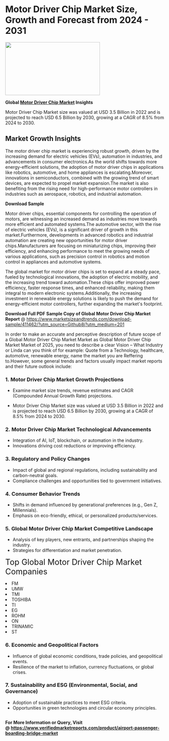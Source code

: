 <H1>Motor Driver Chip Market Size, Growth and Forecast from 2024 - 2031</H1><img class="aligncenter size-medium wp-image-584254" src="https://thirdeyenews.in/wp-content/uploads/2024/09/Global-Market-Research-300x168.jpeg" alt="" width="300" height="168" /><p><strong>Global&nbsp;<a href="https://www.marketsizeandtrends.com/download-sample/411462/?utm_source=Github8j?utm_medium=201">Motor Driver Chip Market</a> Insights</strong></p><p>Motor Driver Chip Market size was valued at USD 3.5 Billion in 2022 and is projected to reach USD 6.5 Billion by 2030, growing at a CAGR of 8.5% from 2024 to 2030.</p><p><h2>Market Growth Insights</h2> <p>The motor driver chip market is experiencing robust growth, driven by the increasing demand for electric vehicles (EVs), automation in industries, and advancements in consumer electronics.As the world shifts towards more energy-efficient solutions, the adoption of motor driver chips in applications like robotics, automotive, and home appliances is escalating.Moreover, innovations in semiconductors, combined with the growing trend of smart devices, are expected to propel market expansion.The market is also benefiting from the rising need for high-performance motor controllers in industries such as aerospace, robotics, and industrial automation.</p> <p><strong>Download Sample</strong></p> <p>Motor driver chips, essential components for controlling the operation of motors, are witnessing an increased demand as industries move towards more efficient and automated systems.The automotive sector, with the rise of electric vehicles (EVs), is a significant driver of growth in this market.Furthermore, developments in advanced robotics and industrial automation are creating new opportunities for motor driver chips.Manufacturers are focusing on miniaturizing chips, improving their efficiency, and enhancing performance to meet the growing needs of various applications, such as precision control in robotics and motion control in appliances and automotive systems.</p> <p>The global market for motor driver chips is set to expand at a steady pace, fueled by technological innovations, the adoption of electric mobility, and the increasing trend toward automation.These chips offer improved power efficiency, faster response times, and enhanced reliability, making them integral to modern electronic systems.Additionally, the increasing investment in renewable energy solutions is likely to push the demand for energy-efficient motor controllers, further expanding the market's footprint.</p> <p><span class=""><strong>Download Full PDF Sample Copy of Global Motor Driver Chip Market Report</strong> @ <a href="https://www.marketsizeandtrends.com/download-sample/411462/?utm_source=Github8j?utm_medium=201" target="_blank">https://www.marketsizeandtrends.com/download-sample/411462/?utm_source=Github8j?utm_medium=201</a></span></p><p>In order to make an accurate and perceptive description of future scope of a Global&nbsp;Motor Driver Chip Market Market as Global&nbsp;Motor Driver Chip Market Market of 2025, you need to describe a clear Vision &ndash; What Industry or Linda can you think of for example: Quote from a Technology, healthcare, automotive, renewable energy, name the market you are Reffering to.However, some general trends and factors usually impact market reports and their future outlook include:</p><h3>1.&nbsp;<strong>Motor Driver Chip Market Growth Projections</strong></h3><ul><li>Examine market size trends, revenue estimates and CAGR (Compounded Annual Growth Rate) projections.</li><li><p>Motor Driver Chip Market size was valued at USD 3.5 Billion in 2022 and is projected to reach USD 6.5 Billion by 2030, growing at a CAGR of 8.5% from 2024 to 2030.</p></li></ul><h3>2.&nbsp;<strong>Motor Driver Chip Market Technological Advancements</strong></h3><ul><li>Integration of AI, IoT, blockchain, or automation in the industry.</li><li>Innovations driving cost reductions or improving efficiency.</li></ul><h3>3.&nbsp;<strong>Regulatory and Policy Changes</strong></h3><ul><li>Impact of global and regional regulations, including sustainability and carbon-neutral goals.</li><li>Compliance challenges and opportunities tied to government initiatives.</li></ul><h3>4.&nbsp;<strong>Consumer Behavior Trends</strong></h3><ul><li>Shifts in demand influenced by generational preferences (e.g., Gen Z, Millennials).</li><li>Emphasis on eco-friendly, ethical, or personalized products/services.</li></ul><h3>5.&nbsp;<strong>Global Motor Driver Chip Market Competitive Landscape</strong></h3><ul><li>Analysis of key players, new entrants, and partnerships shaping the industry.</li><li>Strategies for differentiation and market penetration.</li></ul><p data-pm-slice="1 1 []"><span style="color: inherit; font-family: inherit; font-size: 25px;">Top Global Motor Driver Chip Market Companies</span></p><div class="" data-test-id=""><p><li>FM</li><li> UMW</li><li> TMI</li><li> TOSHIBA</li><li> TI</li><li> EG</li><li> ROHM</li><li> ON</li><li> TRINAMIC</li><li> ST</li></p></div><h3>6.&nbsp;<strong>Economic and Geopolitical Factors</strong></h3><ul><li>Influence of global economic conditions, trade policies, and geopolitical events.</li><li>Resilience of the market to inflation, currency fluctuations, or global crises.</li></ul><h3>7.&nbsp;<strong>Sustainability and ESG (Environmental, Social, and Governance)</strong></h3><ul><li>Adoption of sustainable practices to meet ESG criteria.</li><li>Opportunities in green technologies and circular economy principles.</li></ul><h2><strong style="font-size: 14px;">For More Information or Query, Visit @&nbsp;</strong><a style="background-color: #ffffff; font-size: 14px;" href="https://www.marketsizeandtrends.com/report/motor-driver-chip-market/" target="_blank">https://www.verifiedmarketreports.com/product/airport-passenger-boarding-bridge-market</a></h2>